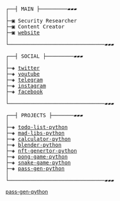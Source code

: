 <pre>
┌──┤ MAIN ├─────────▰▰▰
│
├─▣ Security Researcher
├─▣ Content Creator
├─▣ <a href="https://twc1rcle.com/">website</a>
│
└───────────────────────────────▰▰▰

┌──┤ SOCIAL ├─────────▰▰▰
│
├─◈ <a href="https://twitter.com/enoobis">twitter</a>
├─◈ <a href="https://www.youtube.com/@enoobis">youtube</a>
├─◈ <a href="https://t.me/enoobis">telegram</a>
├─◈ <a href="https://www.instagram.com/enoobis">instagram</a>
├─◈ <a href="https://www.facebook.com/enoobis">facebook</a>
│
└───────────────────────────────▰▰▰

┌──┤ PROJECTS ├───────▰▰▰
│
├─◈ <a href="https://github.com/enoobis/todo-list-python">todo-list-python</a>
├─◈ <a href="https://github.com/enoobis/mad-libs-python">mad-libs-python</a>
├─◈ <a href="https://github.com/enoobis/calculator-python">calculator-python</a>
├─◈ <a href="https://github.com/enoobis/blender-stickman-python">blender-python</a>
├─◈ <a href="https://github.com/enoobis/nft-genertor">nft-genertor-python</a>
├─◈ <a href="https://github.com/enoobis/pong-game-python">pong-game-python</a>
├─◈ <a href="https://github.com/enoobis/snake-game-python">snake-game-python</a>
├─◈ <a href="https://github.com/enoobis/password-generator-python">pass-gen-python</a>
│
└───────────────────────────────▰▰▰
</pre>

[pass-gen-python](https://github.com/enoobis/password-generator-python)</br>
